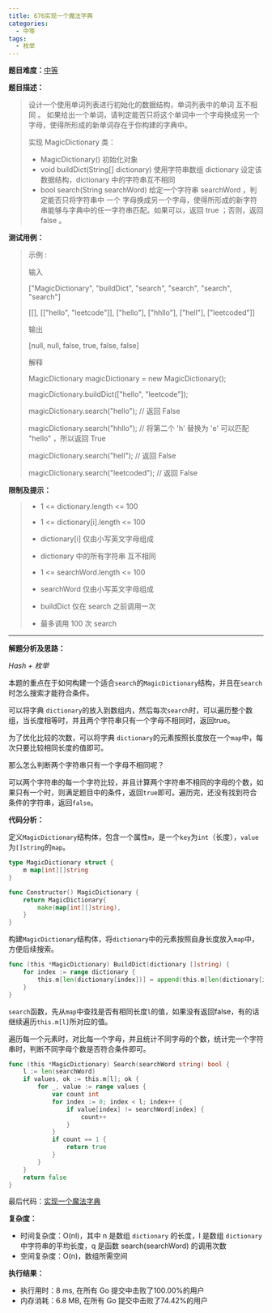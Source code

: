 ```yaml
---
title: 676实现一个魔法字典
categories:
  - 中等
tags:
  - 枚举
---
```


**题目难度：**[中等](https://leetcode.cn/problems/implement-magic-dictionary/)

**题目描述：**

> 设计一个使用单词列表进行初始化的数据结构，单词列表中的单词 互不相同 。 如果给出一个单词，请判定能否只将这个单词中一个字母换成另一个字母，使得所形成的新单词存在于你构建的字典中。
> 
> 实现 MagicDictionary 类：
> 
> - MagicDictionary() 初始化对象
> - void buildDict(String[] dictionary) 使用字符串数组 dictionary 设定该数据结构，dictionary 中的字符串互不相同
> - bool search(String searchWord) 给定一个字符串 searchWord ，判定能否只将字符串中 一个 字母换成另一个字母，使得所形成的新字符串能够与字典中的任一字符串匹配。如果可以，返回 true ；否则，返回 false 。


**测试用例：**

> 示例 :
>
> 输入
> 
> ["MagicDictionary", "buildDict", "search", "search", "search", "search"]
> 
> [[], [["hello", "leetcode"]], ["hello"], ["hhllo"], ["hell"], ["leetcoded"]]
> 
> 输出
> 
> [null, null, false, true, false, false]
> 
> 解释
> 
> MagicDictionary magicDictionary = new MagicDictionary();
> 
> magicDictionary.buildDict(["hello", "leetcode"]);
> 
> magicDictionary.search("hello"); // 返回 False
> 
> magicDictionary.search("hhllo"); // 将第二个 'h' 替换为 'e' 可以匹配 "hello" ，所以返回 True
> 
> magicDictionary.search("hell"); // 返回 False
> 
> magicDictionary.search("leetcoded"); // 返回 False

**限制及提示：**
> - 1 <= dictionary.length <= 100
> 
> - 1 <= dictionary[i].length <= 100
> 
> - dictionary[i] 仅由小写英文字母组成
> 
> - dictionary 中的所有字符串 互不相同
> 
> - 1 <= searchWord.length <= 100
> 
> - searchWord 仅由小写英文字母组成
> 
> - buildDict 仅在 search 之前调用一次
> 
> - 最多调用 100 次 search

---
**解题分析及思路：**

_Hash + 枚举_

本题的重点在于如何构建一个适合`search`的`MagicDictionary`结构，并且在`search`时怎么搜索才能符合条件。

可以将字典 `dictionary`的放入到数组内，然后每次`search`时，可以遍历整个数组，当长度相等时，并且两个字符串只有一个字母不相同时，返回true。

为了优化比较的次数，可以将字典 `dictionary`的元素按照长度放在一个`map`中，每次只要比较相同长度的值即可。

那么怎么判断两个字符串只有一个字母不相同呢？

可以两个字符串的每一个字符比较，并且计算两个字符串不相同的字母的个数，如果只有一个时，则满足题目中的条件，返回`true`即可。遍历完，还没有找到符合条件的字符串，返回`false`。



**代码分析：**

定义`MagicDictionary`结构体，包含一个属性`m`，是一个`key`为`int`（长度），`value`为`[]string`的`map`。
```go
type MagicDictionary struct {
	m map[int][]string
}

func Constructor() MagicDictionary {
	return MagicDictionary{
		make(map[int][]string),
	}
}
```

构建`MagicDictionary`结构体，将`dictionary`中的元素按照自身长度放入`map`中，方便后续搜索。
```go
func (this *MagicDictionary) BuildDict(dictionary []string) {
	for index := range dictionary {
		this.m[len(dictionary[index])] = append(this.m[len(dictionary[index])], dictionary[index])
	}
}
```

`search`函数，先从`map`中查找是否有相同长度`l`的值，如果没有返回false，有的话继续遍历`this.m[l]`所对应的值。

遍历每一个元素时，对比每一个字母，并且统计不同字母的个数，统计完一个字符串时，判断不同字母个数是否符合条件即可。
```go
func (this *MagicDictionary) Search(searchWord string) bool {
	l := len(searchWord)
	if values, ok := this.m[l]; ok {
		for _, value := range values {
			var count int
			for index := 0; index < l; index++ {
				if value[index] != searchWord[index] {
					count++
				}
			}
			if count == 1 {
				return true
			}
		}
	}
	return false
}
```

最后代码：[实现一个魔法字典](https://github.com/lomtom/algorithm-go/blob/main/leetcode/676/676实现一个魔法字典_test.go)

**复杂度：**

- 时间复杂度：O(nl)，其中 n 是数组 `dictionary` 的长度，l 是数组 `dictionary` 中字符串的平均长度，q 是函数 search(searchWord) 的调用次数
- 空间复杂度：O(n)，数组所需空间

**执行结果：**

- 执行用时：8 ms, 在所有 Go 提交中击败了100.00%的用户
- 内存消耗：6.8 MB, 在所有 Go 提交中击败了74.42%的用户
